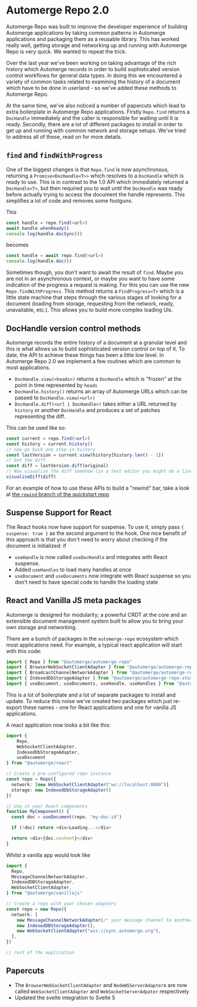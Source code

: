 # Automerge Repo 2.0

Automerge Repo was built to improve the developer experience of building Automerge applications by taking common patterns in Automerge applications and packaging them as a reusable library. This has worked really well, getting storage and networking up and running with Automerge Repo is very quick. We wanted to repeat the trick.

Over the last year we've been working on taking advantage of the rich history which Automerge records in order to build sophisticated version control workflows for general data types. In doing this we encountered a variety of common tasks related to examining the history of a document which have to be done in userland - so we've added these methods to Automerge Repo.

At the same time, we've also noticed a number of papercuts which lead to extra boilerplate in Automerge Repo applications. Firstly `Repo.find` returns a `DocHandle` immediately and the caller is responsible for waiting until it is ready. Secondly, there are a lot of different packages to install in order to get up and running with common network and storage setups. We've tried to address all of these, read on for more details.

## `find` and `findWithProgress`

One of the biggest changes is that `Repo.find` is now asynchronous, returning a `Promise<DocHandle<T>>` which resolves to a `DocHandle` which is ready to use. This is in contrast to the 1.0 API which immediately returned a `DocHandle<T>`, but then required you to wait until the `DocHandle` was ready before actually trying to access the document the handle represents. This simplifies a lot of code and removes some footguns.

This

```typescript
const handle = repo.find(<url>)
await handle.whenReady()
console.log(handle.docSync())
```

becomes

```typescript
const handle = await repo.find(<url>)
console.log(handle.doc())
```

Sometimes though, you don't want to await the result of `find`. Maybe you are not in an asynchronous context, or maybe you want to have some indication of the progress a request is making. For this you can use the new `Repo.findWithProgress`. This method returns a `FindProgress<T>` which is a little state machine that steps through the various stages of looking for a document (loading from storage, requesting from the network, ready, unavailable, etc.). This allows you to build more complex loading UIs.

## DocHandle version control methods

Automerge records the entire history of a document at a granular level and this is what allows us to build sophisticated version control on top of it. To date, the API to achieve these things has been a little low level. In Automerge Repo 2.0 we implement a few routines which are common to most applications.

* `DocHandle.view(<heads>)` returns a `DocHandle` which is "frozen" at the point in time represented by `heads`
* `DocHandle.history()` returns an array of Automerge URLs which can be passed to `DocHandle.view(<url>)` 
* `DocHandle.diff(<url | DocHandle>)` takes either a URL returned by `history` or another `DocHandle` and produces a set of patches representing the diff.

This can be used like so:

```typescript
const current = repo.find(<url>)
const history = current.history()
// now go back one step in history
const lastVersion = current.view(history[history.len() - 1])
// Get the diff 
const diff = lastVersion.diff(original)
// Now visualise the diff somehow (in a text editor you might do a line based diff for example)
visualiseDiff(diff)
```

For an example of how to use these APIs to build a "rewind" bar, take a look at [the `rewind` branch of the quickstart repo](https://github.com/automerge/automerge-repo-quickstart/tree/rewind)

## Suspense Support for React

The React hooks now have support for suspense. To use it, simply pass `{ suspense: true }` as the second argument to the hook. One nice benefit of this approach is that you don't need to worry about checking if the document is initialized: if

* `useHandle` is now called `useDocHandle` and integrates with React suspense.
* Added `useHandles` to load many handles at once
* `useDocument` and `useDocuments` now integrate with React suspense so you don't need to have special code to handle the loading state

## React and Vanilla JS meta packages

Automerge is designed for modularity; a powerful CRDT at the core and an extensible document management system built to allow you to bring your own storage and networking.

There are a bunch of packages in the `automerge-repo` ecosystem which most applications need. For example, a typical react application will start with this code:

```typescript
import { Repo } from "@automerge/automerge-repo"
import { BrowserWebSocketClientAdapter } from "@automerge/automerge-repo-network-websocket"
import { BroadcastChannelNetworkAdapter } from "@automerge/automerge-repo-network-broadcastchannel"
import { IndexedDbStorageAdapter } from "@automerge/automerge-repo-storage-indexeddb"
import { useDocument, useDocuments, useHandle, useHandles } from "@automerge/automerge-repo-react-hooks"
```

This is a lot of boilerplate and a lot of separate packages to install and update. To reduce this noise we've created two packages which just re-export these names - one for React applications and one for vanilla JS applications. 

A react application now looks a bit like this:

```typescript
import {
    Repo,
    WebSocketClientAdapter,
    IndexedDbStorageAdapter,
    useDocument
} from "@automerge/react"

// Create a pre-configured repo instance
const repo = Repo({
  network: [new WebSocketClientAdapter("ws://localhost:8080")]
  storage: new IndexedDbStorageAdapter()
})

// Use in your React components
function MyComponent() {
  const doc = useDocument(repo, "my-doc-id")

  if (!doc) return <div>Loading...</div>

  return <div>{doc.content}</div>
}

```

Whilst a vanilla app would look like

```typescript
import {
  Repo,
  MessageChannelNetworkAdapter,
  IndexedDBStorageAdapter,
  WebSocketClientAdapter,
} from "@automerge/vanillajs"

// Create a repo with your chosen adapters
const repo = new Repo({
  network: [
    new MessageChannelNetworkAdapter(/* your message channel to another repo here */),
    new IndexedDBStorageAdapter(),
    new WebSocketClientAdapter("wss://sync.automerge.org"),
  ],
})

// rest of the application
```

## Papercuts

* The `BrowserWebSocketClientAdapter` and `NodeWSServerAdapter`s are now called `WebSocketClientAdapter` and `WebSocketServerAdpater` respectively
* Updated the svelte integration to Svelte 5
